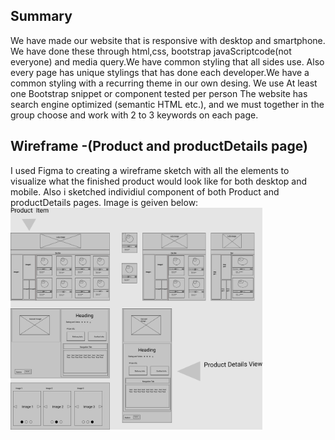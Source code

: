 ## **Summary**
We have made our website  that  is responsive  with desktop  and smartphone. We have done these  through html,css, bootstrap javaScriptcode(not everyone) and media query.We have common styling that all sides use. Also every page has unique stylings that has done each developer.We have a common styling with a recurring theme in our own desing.  We use At least one Bootstrap snippet or component tested per person The website has search engine optimized (semantic HTML etc.), and we must together in the group choose and work with 2 to 3 keywords on each page.
## **Wireframe** -(Product and productDetails page)
I used Figma to creating a wireframe sketch with all the elements to visualize what the finished product would look like for both desktop and mobile. Also i sketched individiul component of both Product and productDetails pages. Image is geiven below:
<img width="80%" src="Image/ProductPage.jpg">

 <br />